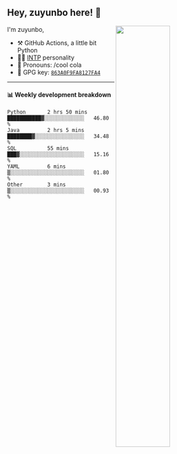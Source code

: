 

## Hey, zuyunbo here! :wave: 
[<img align="right" width="50%" src="https://github-readme-stats.vercel.app/api?username=zuyunbo&theme=dark&show_icons=true">](https://metrics.lecoq.io/ouuan?template=classic)

I'm zuyunbo,

-   :hammer_and_pick: GitHub Actions, a little bit Python
-   :man_scientist: [INTP](https://www.16personalities.com/profiles/3302586f07ca3) personality
-   :man: Pronouns: /cool cola
-   :key: GPG key: [`863A0F9FA8127FA4`](https://github.com/zuyunbo.gpg)

---

#### :bar_chart: Weekly development breakdown
<!--START_SECTION:waka-->

```text
Python       2 hrs 50 mins   ███████████▓░░░░░░░░░░░░░   46.80 %
Java         2 hrs 5 mins    ████████▓░░░░░░░░░░░░░░░░   34.48 %
SQL          55 mins         ███▓░░░░░░░░░░░░░░░░░░░░░   15.16 %
YAML         6 mins          ▒░░░░░░░░░░░░░░░░░░░░░░░░   01.80 %
Other        3 mins          ▒░░░░░░░░░░░░░░░░░░░░░░░░   00.93 %
```

<!--END_SECTION:waka-->

